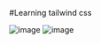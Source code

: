 #Learning tailwind css


![image](https://user-images.githubusercontent.com/77038659/146680278-eb0e4885-ea26-4540-a813-20f4d7fb6910.png)
![image](https://user-images.githubusercontent.com/77038659/146680276-fa05e41c-7ff6-4e94-b4b0-df4c8789c3b4.png)


